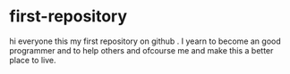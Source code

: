 # first-repository
hi everyone this my first repository on github . I yearn to become an good programmer and to help others and ofcourse me and make this a better place to live. 
